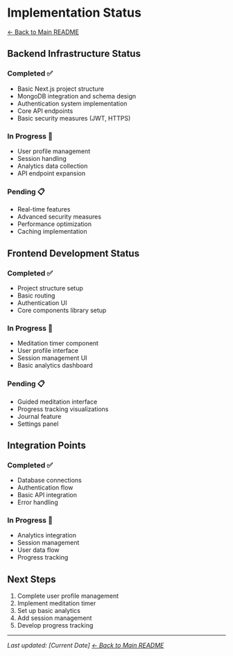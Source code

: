 # Implementation Status

[← Back to Main README](../README.md)

## Backend Infrastructure Status

### Completed ✅
- Basic Next.js project structure
- MongoDB integration and schema design
- Authentication system implementation
- Core API endpoints
- Basic security measures (JWT, HTTPS)

### In Progress 🚧
- User profile management
- Session handling
- Analytics data collection
- API endpoint expansion

### Pending 📋
- Real-time features
- Advanced security measures
- Performance optimization
- Caching implementation

## Frontend Development Status

### Completed ✅
- Project structure setup
- Basic routing
- Authentication UI
- Core components library setup

### In Progress 🚧
- Meditation timer component
- User profile interface
- Session management UI
- Basic analytics dashboard

### Pending 📋
- Guided meditation interface
- Progress tracking visualizations
- Journal feature
- Settings panel

## Integration Points

### Completed ✅
- Database connections
- Authentication flow
- Basic API integration
- Error handling

### In Progress 🚧
- Analytics integration
- Session management
- User data flow
- Progress tracking

## Next Steps
1. Complete user profile management
2. Implement meditation timer
3. Set up basic analytics
4. Add session management
5. Develop progress tracking

---

*Last updated: [Current Date]*
*[← Back to Main README](../README.md)*